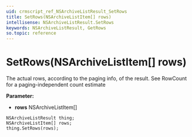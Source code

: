```yaml
---
uid: crmscript_ref_NSArchiveListResult_SetRows
title: SetRows(NSArchiveListItem[] rows)
intellisense: NSArchiveListResult.SetRows
keywords: NSArchiveListResult, GetRows
so.topic: reference
---
```


# SetRows(NSArchiveListItem[] rows)

The actual rows, according to the paging info, of the result. See RowCount for a paging-independent count estimate

**Parameter:** 
* **rows** NSArchiveListItem[]

```crmscript
NSArchiveListResult thing;
NSArchiveListItem[] rows;
thing.SetRows(rows);
```

